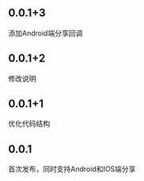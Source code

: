 ## 0.0.1+3
添加Android端分享回调

## 0.0.1+2
修改说明


## 0.0.1+1
优化代码结构


## 0.0.1
首次发布，同时支持Android和IOS端分享




